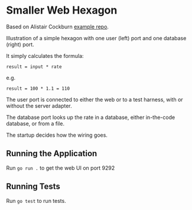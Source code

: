 # Smaller Web Hexagon

Based on Alistair Cockburn [example repo](https://github.com/totheralistair/SmallerWebHexagon/).

Illustration of a simple hexagon with one user (left) port and one database (right) port.

It simply calculates the formula:

    result = input * rate

e.g.

    result = 100 * 1.1 = 110

The user port is connected to either the web or to a test harness, with or without the server adapter.

The database port looks up the rate in a database, either in-the-code database, or from a file.

The startup decides how the wiring goes.

## Running the Application

Run `go run .` to get the web UI on port 9292

## Running Tests

Run `go test` to run tests.
